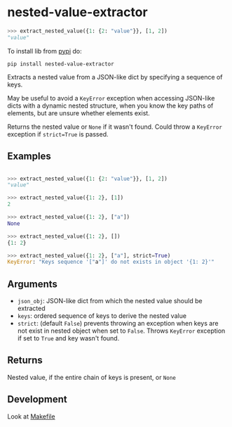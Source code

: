 # nested-value-extractor

```python
>>> extract_nested_value({1: {2: "value"}}, [1, 2])
"value"
```

To install lib from [pypi](pypi.org/project/nested-value-extractor/) do:

```pip install nested-value-extractor```

Extracts a nested value from a JSON-like dict by specifying a sequence of keys.

May be useful to avoid a `KeyError` exception when accessing JSON-like dicts
with a dynamic nested structure, when you know the key paths of elements,
but are unsure whether elements exist.

Returns the nested value or `None` if it wasn't found.
Could throw a `KeyError` exception if `strict=True` is passed.

## Examples

```python

>>> extract_nested_value({1: {2: "value"}}, [1, 2])
"value"

>>> extract_nested_value({1: 2}, [1])
2

>>> extract_nested_value({1: 2}, ["a"])
None

>>> extract_nested_value({1: 2}, [])
{1: 2}

>>> extract_nested_value({1: 2}, ["a"], strict=True)
KeyError: "Keys sequence '["a"]' do not exists in object '{1: 2}'"
```

## Arguments

- `json_obj`: JSON-like dict from which the nested value should be extracted
- `keys`: ordered sequence of keys to derive the nested value
- `strict`: (default `False`) prevents throwing an exception
  when keys are not exist in nested object when set to `False`.
  Throws `KeyError` exception if set to `True` and key wasn't found.

## Returns

Nested value, if the entire chain of keys is present, or `None`

## Development

Look at [Makefile](./Makefile)
